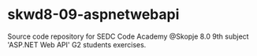 # skwd8-09-aspnetwebapi
Source code repository for SEDC Code Academy @Skopje 8.0 9th subject 'ASP.NET Web API' G2 students exercises.

